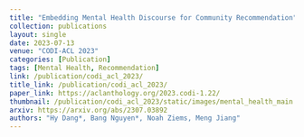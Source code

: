 ```yaml
---
title: "Embedding Mental Health Discourse for Community Recommendation"
collection: publications
layout: single
date: 2023-07-13
venue: "CODI-ACL 2023"
categories: [Publication]
tags: [Mental Health, Recommendation]
link: /publication/codi_acl_2023/
title_link: /publication/codi_acl_2023/
paper_link: https://aclanthology.org/2023.codi-1.22/
thumbnail: /publication/codi_acl_2023/static/images/mental_health_main.png
arxiv: https://arxiv.org/abs/2307.03892
authors: "Hy Dang*, Bang Nguyen*, Noah Ziems, Meng Jiang"
---
```


